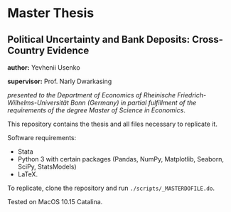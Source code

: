 # Master Thesis
## Political Uncertainty and Bank Deposits: Cross-Country Evidence

__author:__ Yevhenii Usenko

__supervisor:__ Prof. Narly Dwarkasing

_presented to the Department of Economics of Rheinische Friedrich-Wilhelms-Universität Bonn (Germany) 
in partial fulfillment of the requirements of the degree Master of Science in Economics_.

This repository contains the thesis and all files necessary to replicate it.

Software requirements: 
- Stata
- Python 3 with certain packages (Pandas, NumPy, Matplotlib, Seaborn, SciPy, StatsModels)
- LaTeX.

To replicate, clone the repository and run ```./scripts/_MASTERDOFILE.do```.

Tested on MacOS 10.15 Catalina.
